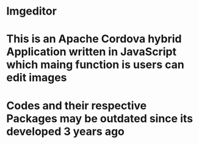 # Imgeditor

# This is an Apache Cordova hybrid Application written in JavaScript which maing function is users can edit images
# Codes and their respective Packages may be outdated since its developed 3 years ago
